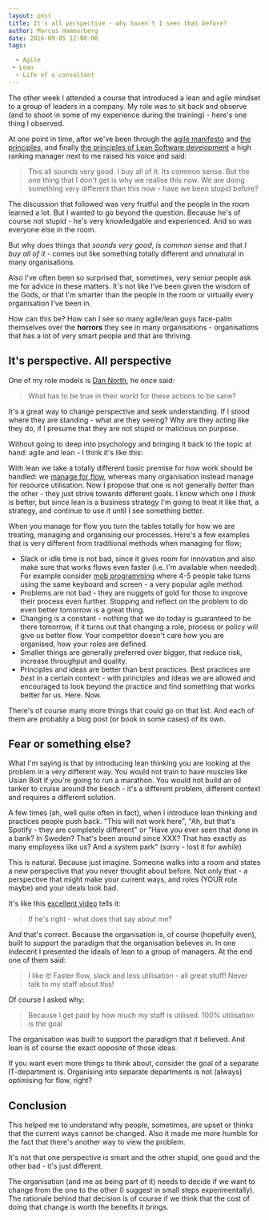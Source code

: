 ```yaml
---
layout: post
title: It's all perspective - why haven't I seen that before?
author: Marcus Hammarberg
date: 2016-09-05 12:00:00
tags:

  - Agile
 - Lean
  - Life of a consultant
---
```


The other week I attended a course that introduced a lean and agile mindset to a group of leaders in a company. My role was to sit back and observe (and to shoot in some of my experience during the training) - here's one thing I observed.

At one point in time, after we've been through the [agile manifesto](http://agilemanifesto.org/) and [the principles](http://agilemanifesto.org/principles.html), and finally [the principles of Lean Software development](http://www.allaboutagile.com/7-key-principles-of-lean-software-development-2/) a high ranking manager next to me raised his voice and said:

> This all sounds very good. I buy all of it. Its common sense. But the one thing that I don't get is why we realise this now. We are doing something very different than this now - have we been stupid before?

The discussion that followed was very fruitful and the people in the room learned a lot. But I wanted to go beyond the question. Because he's of course not stupid - he's very knowledgable and experienced. And so was everyone else in the room.

But why does things that *sounds very good*, *is common sense* and that *I buy all of it* - comes out like something totally different and unnatural in many organisations.

<!-- excerpt-end -->

Also I've often been so surprised that, sometimes, very senior people ask me for advice in these matters. It's not like I've been given the wisdom of the Gods, or that I'm smarter than the people in the room or virtually every organisation I've been in.

How can this be? How can I see so many agile/lean guys face-palm themselves over the **horrors** they see in many organisations - organisations that has a lot of very smart people and that are thriving.

## It's perspective. All perspective

One of my role models is [Dan North](https://dannorth.net/), he once said:

> What has to be true in their world for these actions to be sane?

It's a great way to change perspective and seek understanding. If I stood where they are standing - what are they seeing? Why are they acting like they do, if I presume that they are not stupid or malicious on purpose.

Without going to deep into psychology and bringing it back to the topic at hand: agile and lean - I think it's like this:

With lean we take a totally different basic premise for how work should be handled: we [manage for flow](https://en.wikipedia.org/wiki/Kanban_(development)?oldformat=true#General_practices), whereas many organisation instead manage for resource utilisation. Now I propose that one is not generally *better* than the other - they just strive towards different goals. I know which one I *think* is better, but since lean is a business strategy I'm going to treat it like that, a strategy, and continue to use it until I see something better.

When you manage for flow you turn the tables totally for how we are treating, managing and organising our processes. Here's a few examples that is very different from traditional methods when managing for flow;

* Slack or idle time is not bad, since it gives room for innovation and also make sure that works flows even faster (i.e. I'm available when needed). For example consider [mob programming](http://codebetter.com/marcushammarberg/2013/08/06/mob-programming/) where 4-5 people take turns using the same keyboard and screen - a very popular agile method.
* Problems are not bad - they are nuggets of gold for those to improve their process even further. Stopping and reflect on the problem to do even better tomorrow is a great thing.
* Changing is a constant - nothing that we do today is guaranteed to be there tomorrow, if it turns out that changing a role, process or policy will give us better flow. Your competitor doesn't care how you are organised, how your roles are defined.
* Smaller things are generally preferred over bigger, that reduce risk, increase throughput and quality.
* Principles and ideas are better than best practices. Best practices are *best* in a certain context - with principles and ideas we are allowed and encouraged to look beyond the practice and find something that works better for us. Here. Now.

There's of course many more things that could go on that list. And each of them are probably a blog post (or book in some cases) of its own.

## Fear or something else?

What I'm saying is that by introducing lean thinking you are looking at the problem in a very different way. You would not train to have muscles like Usian Bolt if you're going to run a marathon. You would not build an oil tanker to cruise around the beach - it's a different problem, different context and requires a different solution.

A few times (ah, well quite often in fact), when I introduce lean thinking and practices people push back. "This will not work here", "Ah, but that's Spotify - they are completely different" or "Have you ever seen that done in a bank? In Sweden? That's been around since XXX? That has exactly as many employees like us? And a system park" (sorry - lost it for awhile)

This is natural. Because just imagine. Someone walks into a room and states a new perspective that you never thought about before. Not only that - a perspective that might make your current ways, and roles (YOUR role maybe) and your ideals look bad.

It's like this [excellent video](https://youtu.be/TCqQ9LxzTwM?t=9m9s) tells it:

> If he's right - what does that say about me?

And that's correct. Because the organisation is, of course (hopefully even), built to support the paradigm that the organisation believes in. In one indecent I presented the ideals of lean to a group of managers. At the end one of them said:

> I like it! Faster flow, slack and less utilisation - all great stuff! Never talk to my staff about this!

Of course I asked why:

> Because I get paid by how much my staff is utilised. 100% utilisation is the goal

The organisation was built to support the paradigm that it believed. And lean is of course the exact opposite of those ideas.

If you want even more things to think about, consider the goal of a separate IT-department is. Organising into separate departments is not (always) optimising for flow, right?

## Conclusion

This helped me to understand why people, sometimes, are upset or thinks that the current ways cannot be changed. Also it made me more humble for the fact that there's another way to view the problem.

It's not that one perspective is smart and the other stupid, one good and the other bad - it's just different.

The organisation (and me as being part of it) needs to decide if we want to change from the one to the other (I suggest in small steps experimentally). The rationale behind that decision is of course if we think that the cost of doing that change is worth the benefits it brings.